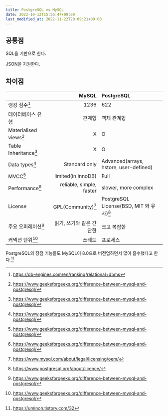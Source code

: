 ```yaml
---
title: PostgreSQL vs MySQL
date: 2022-10-12T15:56:47+09:00
last_modified_at: 2022-11-22T20:09:21+09:00
---
```

## 공통점

SQL을 기반으로 한다.

JSON을 지원한다.

## 차이점

| |MySQL|PostgreSQL|
|---|---:|:---|
랭킹 점수[^dbrank]|1236|622
데이터베이스 유형|관계형|객체 관계형
Materialised views[^gfg]|X|O
Table Inheritance[^gfg]|X|O
Data types[^gfg]|Standard only|Advanced(arrays, hstore, user-defined)
MVCC[^gfg]|limited(in InnoDB)|Full
Performance[^gfg]|reliable, simple, faster|slower, more complex
License|GPL(Community)[^mysql-license]|PostgreSQL License(BSD, MIT 와 유사)[^pg-license]
주요 오퍼레이션[^gfg]|읽기, 쓰기와 같은 간단한|크고 복잡한
커넥션 단위[^gfg]|쓰레드|프로세스

PostgreSQL의 장점 기능들도 MySQL이 8.0으로 버전업하면서 많이 흡수했다고 한다.[^umin]

[^dbrank]: https://db-engines.com/en/ranking/relational+dbms

[^umin]: https://uminoh.tistory.com/32

[^gfg]: https://www.geeksforgeeks.org/difference-between-mysql-and-postgresql/

[^mysql-license]: https://www.mysql.com/about/legal/licensing/oem/

[^pg-license]: https://www.postgresql.org/about/licence/
